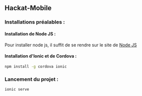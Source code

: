## Hackat-Mobile
### Installations préalables :

#### Installation de Node JS :

Pour installer node js, il suffit de se rendre sur le site de [Node JS](https://nodejs.org/fr/)

#### Installation d'Ionic et de Cordova : 

```bash
npm install -g cordova ionic
```

### Lancement du projet :

```bash
ionic serve
```
